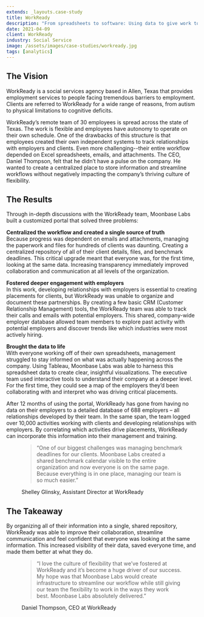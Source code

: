 ```yaml
---
extends: _layouts.case-study
title: WorkReady
description: "From spreadsheets to software: Using data to give work to those that need it most."
date: 2021-04-09
client: WorkReady
industry: Social Service
image: /assets/images/case-studies/workready.jpg
tags: [analytics]
---
```


## The Vision

WorkReady is a social services agency based in Allen, Texas that provides employment services to people facing tremendous barriers to employment. Clients are referred to WorkReady for a wide range of reasons, from autism to physical limitations to cognitive deficits.

WorkReady’s remote team of 30 employees is spread across the state of Texas. The work is flexible and employees have autonomy to operate on their own schedule. One of the drawbacks of this structure is that employees created their own independent systems to track relationships with employers and clients. Even more challenging--their entire workflow depended on Excel spreadsheets, emails, and attachments. The CEO, Daniel Thompson, felt that he didn’t have a pulse on the company. He wanted to create a centralized place to store information and streamline workflows without negatively impacting the company’s thriving culture of flexibility.

## The Results

Through in-depth discussions with the WorkReady team, Moonbase Labs built a customized portal that solved three problems:

**Centralized the workflow and created a single source of truth**<br>
Because progress was dependent on emails and attachments, managing the paperwork and files for hundreds of clients was daunting. Creating a centralized repository of all of their client details, files, and benchmark deadlines. This critical upgrade meant that everyone was, for the first time, looking at the same data.  Increasing transparency immediately improved collaboration and communication at all levels of the organization.

**Fostered deeper engagement with employers**<br>
In this work, developing relationships with employers is essential to creating placements for clients, but WorkReady was unable to organize and document these partnerships. By creating a few basic CRM (Customer Relationship Management) tools, the WorkReady team was able to track their calls and emails with potential employers. This shared, company-wide employer database allowed team members to explore past activity with potential employers and discover trends like which industries were most actively hiring.

**Brought the data to life**<br>
With everyone working off of their own spreadsheets, management struggled to stay informed on what was actually happening across the company. Using Tableau, Moonbase Labs was able to harness this spreadsheet data to create clear, insightful visualizations. The executive team used interactive tools to understand their company at a deeper level. For the first time, they could see a map of the employers they’d been collaborating with and interpret who was driving critical placements.

After 12 months of using the portal, WorkReady has gone from having no data on their employers to a detailed database of 688 employers – all relationships developed by their team. In the same span, the team logged over 10,000 activities working with clients and developing relationships with employers. By correlating which activities drive placements, WorkReady can incorporate this information into their management and training.

<figure>
  <blockquote>
    “One of our biggest challenges was managing benchmark deadlines for our clients. Moonbase Labs created a shared benchmark calendar visible to the entire organization and now everyone is on the same page. Because everything is in one place, managing our team is so much easier.”
  </blockquote>
  <figcaption>Shelley Glinsky, Assistant Director at WorkReady</figcaption>
</figure>

## The Takeaway

By organizing all of their information into a single, shared repository, WorkReady was able to improve their collaboration, streamline communication and feel confident that everyone was looking at the same information. This increased visibility of their data, saved everyone time, and made them better at what they do.

<figure>
  <blockquote>
    “I love the culture of flexibility that we’ve fostered at WorkReady and it’s become a huge driver of our success. My hope was that Moonbase Labs would create infrastructure to streamline our workflow while still giving our team the flexibility to work in the ways they work best. Moonbase Labs absolutely delivered.”
  </blockquote>
  <figcaption>Daniel Thompson, CEO at WorkReady</figcaption>
</figure>
